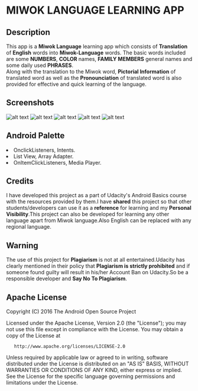 # MIWOK LANGUAGE LEARNING APP
## **Description**  
This app is a **Miwok Language** learning app which consists of **Translation** of **English** words into **Miwok-Language** words.
The basic words included are some **NUMBERS**, **COLOR** names, **FAMILY MEMBERS** general names and some daily used **PHRASES**.  
Along with the translation to the Miwok word, **Pictorial Information** of translated word as well as the **Pronounciation** of 
translated word is also provided for effective and quick learning of the language.  

## **Screenshots**  

![alt text](https://github.com/SGKOMBE/Miwok_Language_App/blob/master/app/src/Common/Images/Home%20screen.png "Home Screen Image")
![alt text](https://github.com/SGKOMBE/Miwok_Language_App/blob/master/app/src/Common/Images/Numbers%20Activity.png "Numbers Activity Image")
![alt text](https://github.com/SGKOMBE/Miwok_Language_App/blob/master/app/src/Common/Images/Family%20Members%20Activity.png "Family Activity Image")
![alt text](https://github.com/SGKOMBE/Miwok_Language_App/blob/master/app/src/Common/Images/Colors%20Activity.png "Colors Activity Image")
![alt text](https://github.com/SGKOMBE/Miwok_Language_App/blob/master/app/src/Common/Images/Phrases%20Activity.png "Phrases Activity Image")  

## **Android Palette**  
<dl>
 	<li>OnclickListeners, Intents.</li>
 	<li>List View, Array Adapter.</li>
 	<li>OnItemClickListeners, Media Player.</li>
</dl>

## **Credits**
I have developed this project as a part of Udacity's Android Basics course with the resources provided by them.I have **shared** this project so that other students/developers can use it as a **reference** for learning and my **Personal Visibility**.This project can also be developed for learning any other language apart from Miwok language.Also English can be replaced with any regional language. 

## **Warning**  
The use of this project for **Plagiarism** is not at all entertained.Udacity has clearly mentioned in their policy that **Plagiarism
 is strictly prohibited** and if someone found guilty will result in his/her Account Ban on Udacity.So be a responsible developer and 
 **Say No To Plagiarism**.  
 
 ## **Apache License**  
 
 Copyright (C) 2016 The Android Open Source Project
 
  Licensed under the Apache License, Version 2.0 (the "License");
  you may not use this file except in compliance with the License.
  You may obtain a copy of the License at
 
       http://www.apache.org/licenses/LICENSE-2.0
 
  Unless required by applicable law or agreed to in writing, software
  distributed under the License is distributed on an "AS IS" BASIS,
  WITHOUT WARRANTIES OR CONDITIONS OF ANY KIND, either express or implied.
  See the License for the specific language governing permissions and
  limitations under the License.
